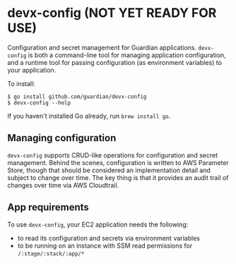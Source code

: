 # devx-config (NOT YET READY FOR USE)

Configuration and secret management for Guardian applications. `devx-config` is
both a command-line tool for managing application configuration, and a runtime
tool for passing configuration (as environment variables) to your application.

To install:

    $ go install github.com/guardian/devx-config
    $ devx-config --help

If you haven't installed Go already, run `brew install go`.

## Managing configuration

`devx-config` supports CRUD-like operations for configuration and secret
management. Behind the scenes, configuration is written to AWS Parameter Store,
though that should be considered an implementation detail and subject to change
over time. The key thing is that it provides an audit trail of changes over time
via AWS Cloudtrail.

## App requirements

To use `devx-config`, your EC2 application needs the following:

- to read its configuration and secrets via environment variables
- to be running on an instance with SSM read permissions for
  `/:stage/:stack/:app/*`
